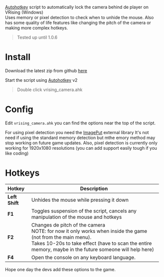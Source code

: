 [Autohotkey](https://www.autohotkey.com/download/ahk-v2.exe) script to automatically lock the camera behind de player on VRising (Windows)  
Uses memory or pixel detection to check when to unhide the mouse.
Also has some quality of life features like changing the pitch of the camera or making more complex hotkeys.

> Tested up until 1.0.6

# Install
 
Download the latest zip from github [here](https://github.com/tekert/VRisingCameraScript/archive/refs/heads/master.zip)

Start the script using [Autohotkey](https://www.autohotkey.com/download/ahk-v2.exe) v2  
> Double click vrising_camera.ahk 


# Config
Edit `vrising_camera.ahk` you can find the options near the top of the script.

For using pixel detection you need the [ImagePut](https://github.com/iseahound/ImagePut) external library
It's not need if using the standard memory detection but mthe emory method may stop working on future game updates.
Also, pixel detection is currently only working for 1920x1080 resolutions (you can add support easily tough if you like coding)

# Hotkeys

| Hotkey | Description |
| :--- | ----------- |
| **Left Shift** | Unhides the mouse while pressing it down |
| **F1** | Toggles suspension of the script, cancels any manipulation of the mouse and hotkeys | 
| **F2** | Changes de pitch of the camera <br> NOTE: for now it only works when inside the game (not from the main menu). <br> Takes 10-20s to take effect (have to scan the entire memory, maybe in the future someone will help here)| 
| **F4** | Open the console on any keyboard language.| 


Hope one day the devs add these options to the game.  

